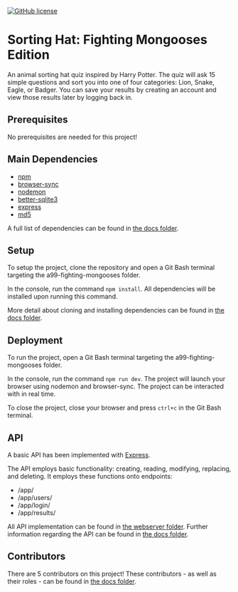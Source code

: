 [![GitHub license](https://img.shields.io/badge/license-GPL-green.svg?style=flat-square)](./LICENSE)

# Sorting Hat: Fighting Mongooses Edition

An animal sorting hat quiz inspired by Harry Potter. The quiz will ask 15 simple questions and sort you into one of four categories: Lion, Snake, Eagle, or Badger.
You can save your results by creating an account and view those results later by logging back in.

## Prerequisites

No prerequisites are needed for this project!

## Main Dependencies

- [npm](https://www.npmjs.com/)
- [browser-sync](https://browsersync.io/)
- [nodemon](https://www.npmjs.com/package/nodemon)
- [better-sqlite3](https://www.npmjs.com/package/better-sqlite3)
- [express](https://expressjs.com/)
- [md5](https://www.npmjs.com/package/md5)

A full list of dependencies can be found in [the docs folder](docs/doc.txt).

## Setup

To setup the project, clone the repository and open a Git Bash terminal targeting the a99-fighting-mongooses folder.

In the console, run the command `npm install`. All dependencies will be installed upon running this command.

More detail about cloning and installing dependencies can be found in [the docs folder](docs/doc.txt).

## Deployment

To run the project, open a Git Bash terminal targeting the a99-fighting-mongooses folder.

In the console, run the command `npm run dev`. The project will launch your browser using nodemon and browser-sync.
The project can be interacted with in real time.

To close the project, close your browser and press `ctrl+c` in the Git Bash terminal.

## API

A basic API has been implemented with [Express](https://expressjs.com/).

The API employs basic functionality: creating, reading, modifying, replacing, and deleting. It employs these functions onto endpoints:
- /app/
- /app/users/
- /app/login/
- /app/results/

All API implementation can be found in [the webserver folder](./webserver). Further information regarding the API can be found in [the docs folder](docs/doc.txt).

## Contributors

There are 5 contributors on this project! These contributors - as well as their roles - can be found in [the docs folder](docs/doc.txt).
